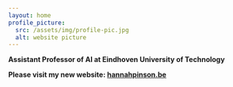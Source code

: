 ```yaml
---
layout: home
profile_picture:
  src: /assets/img/profile-pic.jpg
  alt: website picture
---
```


<p><strong>
Assistant Professor of AI at Eindhoven University of Technology
</strong>
</p>


<p><strong>
Please visit my new website: <a href="https://hannahpinson.be"> hannahpinson.be </a>
</strong>
</p>








